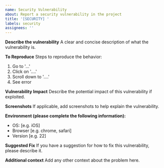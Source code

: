 ```yaml
---
name: Security Vulnerability
about: Report a security vulnerability in the project
title: '[SECURITY] '
labels: security
assignees: ''
---
```


**Describe the vulnerability**
A clear and concise description of what the vulnerability is.

**To Reproduce**
Steps to reproduce the behavior:
1. Go to '...'
2. Click on '....'
3. Scroll down to '....'
4. See error

**Vulnerability Impact**
Describe the potential impact of this vulnerability if exploited.

**Screenshots**
If applicable, add screenshots to help explain the vulnerability.

**Environment (please complete the following information):**
 - OS: [e.g. iOS]
 - Browser [e.g. chrome, safari]
 - Version [e.g. 22]

**Suggested Fix**
If you have a suggestion for how to fix this vulnerability, please describe it.

**Additional context**
Add any other context about the problem here. 